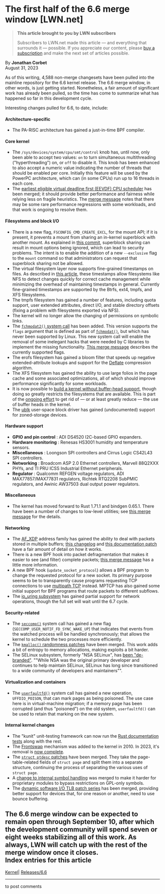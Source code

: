 # The first half of the 6.6 merge window [LWN.net]

> **This article brought to you by LWN subscribers**
> 
> Subscribers to LWN.net made this article — and everything that surrounds it — possible. If you appreciate our content, please [buy a subscription](/Promo/nst-nag3/subscribe) and make the next set of articles possible. 

By **Jonathan Corbet**  
August 31, 2023 

As of this writing, 4,588 non-merge changesets have been pulled into the mainline repository for the 6.6 kernel release. The 6.6 merge window, in other words, is just getting started. Nonetheless, a fair amount of significant work has already been pulled, so the time has come to summarize what has happened so far in this development cycle.   


Interesting changes pulled for 6.6, to date, include: 

#### Architecture-specific

  * The PA-RISC architecture has gained a just-in-time BPF compiler. 



#### Core kernel

  * The `/sys/devices/system/cpu/smt/control` knob has, until now, only been able to accept two values: `on` to turn simultaneous multithreading ("hyperthreading") on, or `off` to disable it. This knob has been enhanced to also accept a numeric value indicating the number of threads that should be enabled per core. Initially this feature will be used by the PowerPC architecture, which can (in some CPUs) run up to 16 threads in each core. 
  * The [earliest eligible virtual deadline first (EEVDF) CPU scheduler](/Articles/925371/) has been merged; it should provide better performance and fairness while relying less on fragile heuristics. The [merge message](https://git.kernel.org/linus/3ca9a836ff53) notes that there may be some rare performance regressions with some workloads, and that work is ongoing to resolve them. 



#### Filesystems and block I/O

  * There is a new flag, `FSCONFIG_CMD_CREATE_EXCL`, for the mount API; if it is present, it prevents a mount from sharing an in-kernel superblock with another mount. As explained in [this commit](https://git.kernel.org/linus/22ed7ecdaefe), superblock sharing can result in mount options being ignored, which can lead to security problems. The intent is to enable the addition of a new `--exclusive` flag to the `mount` command so that administrators can request that superblock sharing not be allowed. 
  * The virtual filesystem layer now supports fine-grained timestamps on files. As described in [this article](/Articles/937247/), these timestamps allow filesystems like NFS to detect changes quickly for correct cache management while minimizing the overhead of maintaining timestamps in general. Currently fine-grained timestamps are supported by the Btrfs, ext4, tmpfs, and XFS filesystems. 
  * The tmpfs filesystem has gained a number of features, including quota support, user extended attributes, direct I/O, and stable directory offsets (fixing a problem with filesystems exported via NFS). 
  * The kernel will no longer allow the changing of permissions on symbolic links. 
  * The [`fchmodat2()` system call](/Articles/939217/) has been added. This version supports the `flags` argument that is defined as part of [`fchmodat()`](https://linux.die.net/man/2/fchmodat), but which has never been supported by Linux. This new system call will enable the removal of some inelegant hacks that were needed by C libraries to implement the missing functionality. [This merge message](https://git.kernel.org/linus/475d4df82719) describes the currently supported flags. 
  * The erofs filesystem has gained a bloom filter that speeds up negative extended-attribute lookups and support for the [Deflate](https://en.wikipedia.org/wiki/Deflate) compression algorithm. 
  * The XFS filesystem has gained the ability to use large folios in the page cache and some associated optimizations, all of which should improve performance significantly for some workloads. 
  * It is now possible to [build a kernel without buffer-head support](/Articles/930173/), though doing so greatly restricts the filesystems that are available. This is part of the [ongoing effort](/Articles/931809/) to get rid of — or at least greatly reduce — the use of buffer heads in the kernel. 
  * The [ublk](/Articles/903855/) user-space block driver has gained (undocumented) support for zoned-storage devices. 



#### Hardware support

  * **GPIO and pin control** : ADI DS4520 I2C-based GPIO expanders. 
  * **Hardware monitoring** : Renesas HS3001 humidity and temperature sensors. 
  * **Miscellaneous** : Loongson SPI controllers and Cirrus Logic CS42L43 SPI controllers. 
  * **Networking** : Broadcom ASP 2.0 Ethernet controllers, Marvell 88Q2XXX PHYs, and TI PRU ICSS Industrial Ethernet peripherals. 
  * **Regulator** : Qualcomm REFGEN voltage regulators, ADI MAX77857/MAX77831 regulators, Richtek RTQ2208 SubPMIC regulators, and Awinic AW37503 dual output power regulators. 



#### Miscellaneous

  * The kernel has moved forward to Rust 1.71.1 and bindgen 0.65.1. There have been a number of changes to low-level utilities; see [this merge message](https://git.kernel.org/linus/a031fe8d1d32) for the details. 



#### Networking

  * The [AF_XDP](/Articles/750845/) address family has gained the ability to deal with packets stored in multiple buffers; [this changelog](https://git.kernel.org/linus/3226e3139dfe) and [this documentation patch](https://git.kernel.org/linus/49ca37d0d825) have a fair amount of detail on how it works. 
  * There is a new BPF hook into packet defragmentation that makes it easier to see (and filter) complete packets; [this merge message](https://git.kernel.org/linus/eb03993a6078) has a little more information. 
  * A new BPF hook (`update_socket_protocol`) allows a BPF program to change the requested protocol for a new socket. Its primary purpose seems to be to transparently cause programs requesting TCP connections to use [multipath TCP](/Articles/544399/) instead. MPTCP has also gained some initial support for BPF programs that route packets to different subflows. 
  * The [io_uring subsystem](/Articles/776703/) has gained partial support for network operations, though the full set will wait until the 6.7 cycle. 



#### Security-related

  * The [`seccomp()`](https://man7.org/linux/man-pages/man2/seccomp.2.html) system call has gained a new flag (`SECCOMP_USER_NOTIF_FD_SYNC_WAKE_UP`) that indicates that events from the watched process will be handled synchronously; that allows the kernel to schedule the two processes more efficiently. 
  * The [`kmalloc()` randomness patches](/Articles/938637/) have been merged. This work adds a bit of entropy to memory allocations, making exploits a bit harder. 
  * The SELinux subsystem, formerly "NSA SELinux", has [been "de-branded"](https://git.kernel.org/linus/90aa4f5e92f2). ""While NSA was the original primary developer and continues to help maintain SELinux, SELinux has long since transitioned to a wide community of developers and maintainers"". 



#### Virtualization and containers

  * The [`userfaultfd()`](https://man7.org/linux/man-pages/man2/userfaultfd.2.html) system call has gained a new operation, `UFFDIO_POISON`, that can mark pages as being poisoned. The use case here is in virtual-machine migration; if a memory page has been corrupted (and thus "poisoned") on the old system, `userfaultfd()` can be used to retain that marking on the new system. 



#### Internal kernel changes

  * The "kunit" unit-testing framework can now run the [Rust documentation tests](https://git.kernel.org/linus/a66d733da801) along with the rest. 
  * The [Frontswap](/Articles/386090/) mechanism was added to the kernel in 2010. In 2023, it's removal is [now complete](https://git.kernel.org/linus/42c06a0e8ebe). 
  * The [`struct ptdesc` patches](/Articles/937839/) have been merged. They take the page-table-related fields of `struct page` and split them into a separate structure, continuing the process of separating the various uses of `struct page`. 
  * A [change to internal symbol handling](/Articles/939842/) was merged to make it harder for proprietary modules to bypass restrictions on GPL-only symbols. 
  * The [dynamic software I/O TLB patch series](/Articles/940973/) has been merged, providing better support for devices that, for one reason or another, need to use bounce buffering. 



The 6.6 merge window can be expected to remain open through September 10, after which the development community will spend seven or eight weeks stabilizing all of this work. As always, LWN will catch up with the rest of the merge window once it closes.  
Index entries for this article  
---  
[Kernel](/Kernel/Index)| [Releases/6.6](/Kernel/Index#Releases-6.6)  
  


* * *

to post comments 
